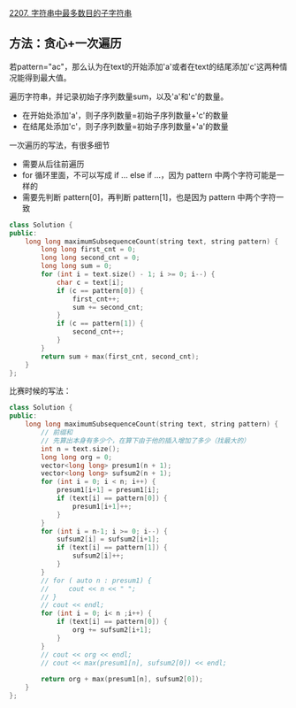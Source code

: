 [2207. 字符串中最多数目的子字符串](https://leetcode-cn.com/problems/maximize-number-of-subsequences-in-a-string/)

## 方法：贪心+一次遍历

若pattern="ac"，那么认为在text的开始添加'a'或者在text的结尾添加'c'这两种情况能得到最大值。

遍历字符串，并记录初始子序列数量sum，以及'a'和'c'的数量。

- 在开始处添加'a'，则子序列数量=初始子序列数量+'c'的数量
- 在结尾处添加'c'，则子序列数量=初始子序列数量+'a'的数量

一次遍历的写法，有很多细节

- 需要从后往前遍历
- for 循环里面，不可以写成 if ... else if ...，因为 pattern 中两个字符可能是一样的
- 需要先判断 pattern[0]，再判断 pattern[1]，也是因为 pattern 中两个字符一致

```c++
class Solution {
public:
    long long maximumSubsequenceCount(string text, string pattern) {
        long long first_cnt = 0;
        long long second_cnt = 0;
        long long sum = 0;
        for (int i = text.size() - 1; i >= 0; i--) {
            char c = text[i];
            if (c == pattern[0]) {
                first_cnt++;
                sum += second_cnt;
            }
            if (c == pattern[1]) {
                second_cnt++;
            }
        }
        return sum + max(first_cnt, second_cnt);
    }
};
```

比赛时候的写法：

```c++
class Solution {
public:
    long long maximumSubsequenceCount(string text, string pattern) {
        // 前缀和
        // 先算出本身有多少个，在算下由于他的插入增加了多少（找最大的）
        int n = text.size();
        long long org = 0;
        vector<long long> presum1(n + 1);
        vector<long long> sufsum2(n + 1);
        for (int i = 0; i < n; i++) {
            presum1[i+1] = presum1[i];
            if (text[i] == pattern[0]) {
                presum1[i+1]++;
            }
        }
        for (int i = n-1; i >= 0; i--) {
            sufsum2[i] = sufsum2[i+1];
            if (text[i] == pattern[1]) {
                sufsum2[i]++;
            }
        }
        // for ( auto n : presum1) {
        //     cout << n << " ";
        // }
        // cout << endl;
        for (int i = 0; i< n ;i++) {
            if (text[i] == pattern[0]) {
                org += sufsum2[i+1];
            }
        }
        // cout << org << endl;
        // cout << max(presum1[n], sufsum2[0]) << endl;
        
        return org + max(presum1[n], sufsum2[0]);
    }
};
```